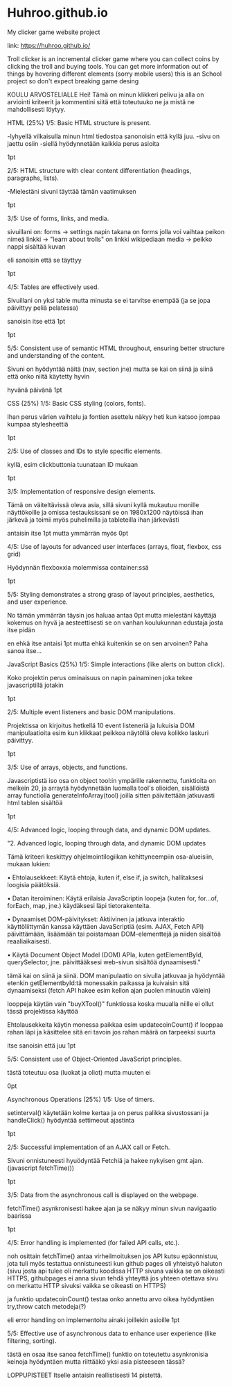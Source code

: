 # Huhroo.github.io
My clicker game website project

link: https://huhroo.github.io/

Troll clicker is an incremental clicker game where you can collect coins by clicking the troll and buying tools.
You can get more information out of things by hovering different elements (sorry mobile users)
this is an School project so don't expect breaking game desing

KOULU ARVOSTELIALLE
Hei! Tämä on minun klikkeri pelivu ja alla on arviointi kriteerit ja kommentini siitä että toteutuuko ne ja mistä ne mahdollisesti löytyy.

HTML (25%)
1/5:
Basic HTML structure is present.

-lyhyellä vilkaisulla minun html tiedostoa sanonoisin että kyllä juu.
 -sivu on jaettu osiin
 -siellä hyödynnetään kaikkia perus asioita

 1pt

2/5:
HTML structure with clear content differentiation (headings, paragraphs, lists).

-Mielestäni sivuni täyttää tämän vaatimuksen

1pt

3/5:
Use of forms, links, and media.

sivuillani on:
 forms -> settings napin takana on forms jolla voi vaihtaa peikon nimeä
 linkki -> "learn about trolls" on linkki wikipediaan 
 media -> peikko nappi sisältää kuvan

 eli sanoisin että se täyttyy

 1pt

4/5:
Tables are effectively used.

Sivuillani on yksi table mutta minusta se ei tarvitse enempää (ja se jopa päivittyy peliä pelatessa) 

sanoisin itse että 1pt

1pt

5/5:
Consistent use of semantic HTML throughout, ensuring better structure and understanding of the content.

Sivuni on hyödyntää näitä (nav, section jne) mutta se kai on siinä ja siinä että onko niitä käytetty hyvin

hyvänä päivänä 1pt 




CSS (25%)
1/5:
Basic CSS styling (colors, fonts).

Ihan perus värien vaihtelu ja fontien asettelu näkyy heti kun katsoo jompaa kumpaa stylesheettiä

1pt

2/5:
Use of classes and IDs to style specific elements.

kyllä, esim clickbuttonia tuunataan ID mukaan

1pt

3/5:
Implementation of responsive design elements.

Tämä on väiteltävissä oleva asia, sillä sivuni kyllä mukautuu monille näyttökoille ja omissa testauksissani se on 1980x1200 näytöissä ihan järkevä
ja toimii myös puhelimilla ja tableteilla ihan järkevästi

antaisin itse 1pt mutta ymmärrän myös 0pt

4/5:
Use of layouts for advanced user interfaces (arrays, float, flexbox, css grid)

Hyödynnän flexboxxia molemmissa container:ssä

1pt

5/5:
Styling demonstrates a strong grasp of layout principles, aesthetics, and user experience.

No tämän ymmärrän täysin jos haluaa antaa 0pt mutta mielestäni käyttäjä kokemus on hyvä ja aesteettisesti se on vanhan koulukunnan edustaja josta itse pidän

en ehkä itse antaisi 1pt mutta ehkä kuitenkin se on sen arvoinen? Paha sanoa itse...




JavaScript Basics (25%)
1/5:
Simple interactions (like alerts on button click).

Koko projektin perus ominaisuus on napin painaminen joka tekee javascriptillä jotakin

1pt

2/5:
Multiple event listeners and basic DOM manipulations.

Projektissa on kirjoitus hetkellä 10 event listeneriä ja lukuisia DOM manipulaatioita
esim kun klikkaat peikkoa näytöllä oleva kolikko laskuri päivittyy.

1pt

3/5:
Use of arrays, objects, and functions.

Javascriptistä iso osa on object tool:in ympärille rakennettu, funktioita on melkein 20, ja arraytä hyödynnetään luomalla tool's olioiden,
 sisällöistä array functiolla generateInfoArray(tool) joilla sitten päivitettään jatkuvasti html tablen sisältöä

 1pt 

4/5:
Advanced logic, looping through data, and dynamic DOM updates.

"2. Advanced logic, looping through data, and dynamic DOM updates

Tämä kriteeri keskittyy ohjelmointilogiikan kehittyneempiin osa-alueisiin, mukaan lukien:

• Ehtolausekkeet: Käytä ehtoja, kuten if, else if, ja switch, hallitaksesi loogisia päätöksiä.

• Datan iteroiminen: Käytä erilaisia JavaScriptin loopeja (kuten for, for...of, forEach, map, jne.)
käydäksesi läpi tietorakenteita.

• Dynaamiset DOM-päivitykset: Aktiivinen ja jatkuva interaktio käyttöliittymän kanssa käyttäen
JavaScriptiä (esim. AJAX, Fetch API) päivittämään, lisäämään tai poistamaan DOM-elementtejä ja
niiden sisältöä reaaliaikaisesti.

• Käytä Document Object Model (DOM) APIa, kuten getElementById, querySelector, jne.
päivittääksesi web-sivun sisältöä dynaamisesti."

tämä kai on siinä ja siinä.
 DOM manipulaatio on sivulla jatkuvaa ja hyödyntää etenkin getElementbyId:tä monessakin paikassa ja kuivaisin sitä dynaamiseksi (fetch API hakee esim kellon ajan puolen minuutin välein)
 
 looppeja käytän vain "buyXTool()" funktiossa koska  muualla niille ei ollut tässä projektissa käyttöä
 
 Ehtolausekkeita käytin monessa paikkaa esim updatecoinCount() if looppaa rahan läpi ja käsittelee sitä eri tavoin jos rahan määrä on tarpeeksi suurta

itse sanoisin että juu 1pt

5/5:
Consistent use of Object-Oriented JavaScript principles.

tästä toteutuu osa (luokat ja oliot) mutta muuten ei

0pt




Asynchronous Operations (25%)
1/5:
Use of timers.

setinterval() käytetään kolme kertaa ja on perus palikka sivustossani
ja handleClick() hyödyntää settimeout ajastinta

1pt

2/5:
Successful implementation of an AJAX call or Fetch.

Sivuni onnistuneesti hyuödyntää Fetchiä ja hakee nykyisen gmt ajan. (javascript fetchTime())

1pt

3/5:
Data from the asynchronous call is displayed on the webpage.

fetchTime() asynkronisesti hakee ajan ja se näkyy minun sivun navigaatio baarissa

1pt

4/5:
Error handling is implemented (for failed API calls, etc.).

noh osittain
fetchTime() antaa virheilmoituksen jos API kutsu epäonnistuu, jota tuli myös testattua onnistuneesti kun github pages oli yhteistyö haluton (sivu josta api tulee oli merkattu koodissa HTTP sivuna vaikka se on oikeasti HTTPS, githubpages ei anna sivun tehdä yhteyttä jos yhteen otettava sivu on merkattu HTTP sivuksi vaikka se oikeasti on HTTPS)

ja funktio updatecoinCount() testaa onko annettu arvo oikea hyödyntäen try,throw catch metodeja(?)

eli error handling on implementoitu ainaki joillekin asioille
1pt

5/5:
Effective use of asynchronous data to enhance user experience (like filtering, sorting).

tästä en osaa itse sanoa fetchTime() funktio on toteutettu asynkronisia keinoja hyödyntäen mutta riittääkö yksi asia pisteeseen tässä?

LOPPUPISTEET
Itselle antaisin reallistisesti 14 pistettä.

